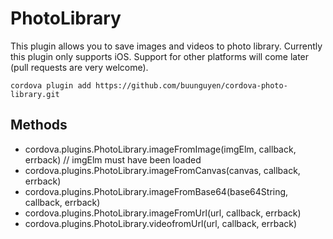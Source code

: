 PhotoLibrary
============

This plugin allows you to save images and videos to photo library. Currently this plugin only supports iOS. Support for other platforms will come later (pull requests are very welcome).

```
cordova plugin add https://github.com/buunguyen/cordova-photo-library.git
```

Methods
------

* cordova.plugins.PhotoLibrary.imageFromImage(imgElm, callback, errback) // imgElm  must have been loaded
* cordova.plugins.PhotoLibrary.imageFromCanvas(canvas, callback, errback)
* cordova.plugins.PhotoLibrary.imageFromBase64(base64String, callback, errback)
* cordova.plugins.PhotoLibrary.imageFromUrl(url, callback, errback)
* cordova.plugins.PhotoLibrary.videofromUrl(url, callback, errback)
